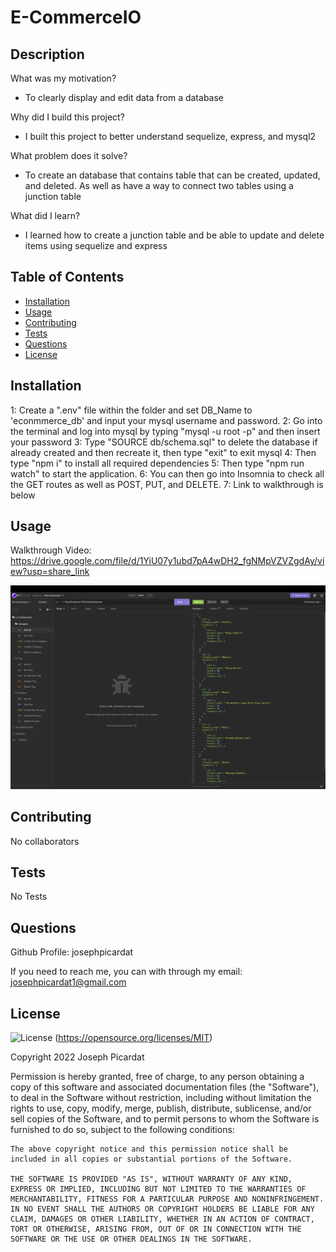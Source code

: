# E-CommerceIO

## Description

What was my motivation?

- To clearly display and edit data from a database

Why did I build this project?

- I built this project to better understand sequelize, express, and mysql2

What problem does it solve?

- To create an database that contains table that can be created, updated, and deleted. As well as have a way to connect two tables using a junction table

What did I learn?

- I learned how to create a junction table and be able to update and delete items using sequelize and express

## Table of Contents

- [Installation](#installation)
- [Usage](#usage)
- [Contributing](#contributing)
- [Tests](#tests)
- [Questions](#questions)
- [License](#license)

## Installation

1: Create a ".env" file within the folder and set DB_Name to 'econmmerce_db' and input your mysql username and password.
2: Go into the terminal and log into mysql by typing "mysql -u root -p" and then insert your password
3: Type "SOURCE db/schema.sql" to delete the database if already created and then recreate it, then type "exit" to exit mysql
4: Then type "npm i" to install all required dependencies
5: Then type "npm run watch" to start the application.
6: You can then go into Insomnia to check all the GET routes as well as POST, PUT, and DELETE.
7: Link to walkthrough is below

## Usage

Walkthrough Video: https://drive.google.com/file/d/1YiU07y1ubd7pA4wDH2_fgNMpVZVZgdAy/view?usp=share_link

![E-CommerceIO Insomnia Example](images/category.png)

## Contributing

No collaborators

## Tests

No Tests

## Questions

Github Profile: josephpicardat

If you need to reach me, you can with through my email: josephpicardat1@gmail.com

## License

![License](https://img.shields.io/badge/License-MIT-yellow.svg)
(https://opensource.org/licenses/MIT)

Copyright 2022 Joseph Picardat

Permission is hereby granted, free of charge, to any person obtaining a copy of this software and associated documentation files (the "Software"), to deal in the Software without restriction, including without limitation the rights to use, copy, modify, merge, publish, distribute, sublicense, and/or sell copies of the Software, and to permit persons to whom the Software is furnished to do so, subject to the following conditions:

    The above copyright notice and this permission notice shall be included in all copies or substantial portions of the Software.

    THE SOFTWARE IS PROVIDED "AS IS", WITHOUT WARRANTY OF ANY KIND, EXPRESS OR IMPLIED, INCLUDING BUT NOT LIMITED TO THE WARRANTIES OF MERCHANTABILITY, FITNESS FOR A PARTICULAR PURPOSE AND NONINFRINGEMENT. IN NO EVENT SHALL THE AUTHORS OR COPYRIGHT HOLDERS BE LIABLE FOR ANY CLAIM, DAMAGES OR OTHER LIABILITY, WHETHER IN AN ACTION OF CONTRACT, TORT OR OTHERWISE, ARISING FROM, OUT OF OR IN CONNECTION WITH THE SOFTWARE OR THE USE OR OTHER DEALINGS IN THE SOFTWARE.
